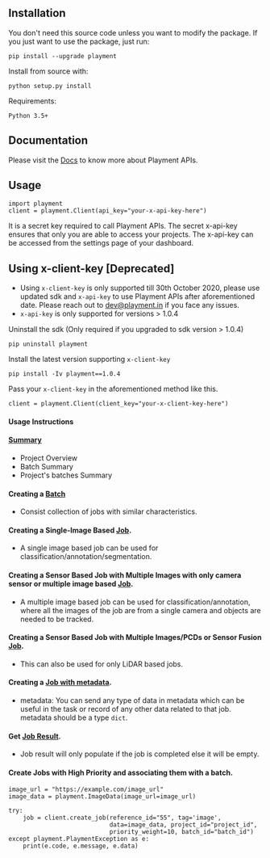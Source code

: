 ## Installation
You don't need this source code unless you want to modify the package. If you just want to use the package, just run:

```
pip install --upgrade playment
```

Install from source with:

```
python setup.py install
```

Requirements:

```
Python 3.5+
```

## Documentation
Please visit the [Docs](https://docs.playment.io) to know more about Playment APIs.


## Usage
```
import playment
client = playment.Client(api_key="your-x-api-key-here")
```
It is a secret key required to call Playment APIs. The secret x-api-key ensures that only you are able to access your projects.
The x-api-key can be accessed from the settings page of your dashboard.

## Using x-client-key [Deprecated]
* Using `x-client-key` is only supported till 30th October 2020, please use updated sdk and `x-api-key` to use Playment APIs after aforementioned date.
Please reach out to [dev@playment.in](mailto:dev.playment.io) if you face any issues.
* `x-api-key` is only supported for versions > 1.0.4 

Uninstall the sdk (Only required if you upgraded to sdk version > 1.0.4)
```
pip uninstall playment
``` 

Install the latest version supporting `x-client-key`
```
pip install -Iv playment==1.0.4
```

Pass your `x-client-key` in the aforementioned method like this.
```
client = playment.Client(client_key="your-x-client-key-here")
```

#### Usage Instructions



#### [Summary](https://github.com/crowdflux/playment-sdk-python/blob/master/examples/summary.py)
* Project Overview
* Batch Summary
* Project's batches Summary


#### Creating a [Batch](https://github.com/crowdflux/playment-sdk-python/blob/master/examples/batch_creation.py)
* Consist collection of jobs with similar characteristics.


#### Creating a Single-Image Based [Job](https://github.com/crowdflux/playment-sdk-python/blob/master/examples/image_job_creation.py).
* A single image based job can be used for classification/annotation/segmentation.


#### Creating a Sensor Based Job with Multiple Images with only camera sensor or multiple image based [Job](https://github.com/crowdflux/playment-sdk-python/blob/master/examples/video_job_creation.py).
* A multiple image based job can be used for classification/annotation, where all the images of the job are from a single camera and objects are needed to be tracked.


#### Creating a Sensor Based Job with Multiple Images/PCDs or Sensor Fusion [Job](https://github.com/crowdflux/playment-sdk-python/blob/master/examples/sensor_job_creation.py).
* This can also be used for only LiDAR based jobs.

#### Creating a [Job with metadata](https://github.com/crowdflux/playment-sdk-python/blob/master/examples/job_creation_with_metadata.py).
* metadata: You can send any type of data in metadata which can be useful in the task or record of any other data related to               that job. metadata should be a type `dict`.


#### Get [Job Result](https://github.com/crowdflux/playment-sdk-python/blob/master/examples/job_result.py).
* Job result will only populate if the job is completed else it will be empty.


#### Create Jobs with High Priority and associating them with a batch.
```
image_url = "https://example.com/image_url"
image_data = playment.ImageData(image_url=image_url)

try:
    job = client.create_job(reference_id="55", tag='image',
                            data=image_data, project_id="project_id",
                            priority_weight=10, batch_id="batch_id")
except playment.PlaymentException as e:
    print(e.code, e.message, e.data)
```
